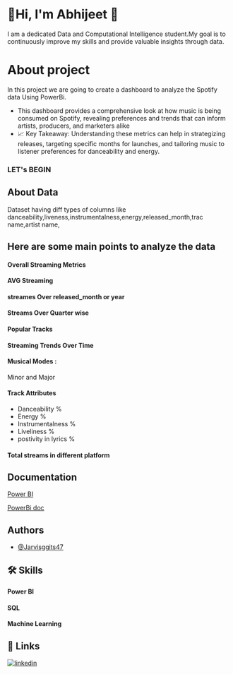 
# 🚀Hi, I'm Abhijeet  👋
I am a dedicated Data and Computational Intelligence student.My goal is to continuously improve my skills and provide valuable insights through data.



# About project
In this project we are going to create  a dashboard to analyze the Spotify data Using PowerBi.
- This dashboard provides a comprehensive look at how music is being consumed on Spotify, revealing preferences and trends that can inform artists, producers, and marketers alike
- 📈 Key Takeaway: Understanding these metrics can help in strategizing releases, targeting specific months for launches, and tailoring music to listener preferences for danceability and energy.
### LET's BEGIN

## About Data
Dataset having diff types of columns like danceability,liveness,instrumentalness,energy,released_month,trac name,artist name,

## Here are some main points to analyze the data
#### Overall Streaming Metrics
#### AVG Streaming
#### streames Over  released_month or year 
#### Streams Over Quarter wise


#### Popular Tracks

#### Streaming Trends Over Time

#### Musical Modes :
Minor and Major

#### Track Attributes
- Danceability %
- Energy %
- Instrumentalness %
- Liveliness %
- postivity in lyrics %
#### Total streams in different platform
## Documentation

[Power BI](https://learn.microsoft.com/en-us/power-bi/)

[PowerBi doc](https://powerbidocs.com/)


## Authors

- [@Jarvisggits47](https://www.linkedin.com/in/abhijeet-patel-a72908270/)


## 🛠 Skills
#### Power BI 
#### SQL
#### Machine Learning


## 🔗 Links
[![linkedin](https://img.shields.io/badge/linkedin-0A66C2?style=for-the-badge&logo=linkedin&logoColor=white)](linkedin.com/in/anand-sahu-49a337225//)

